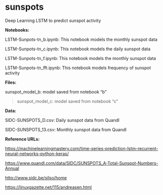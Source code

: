 # sunspots
Deep Learning LSTM to predict sunspot activity

**Notebooks:**

LSTM-Sunpots-tn_b.ipynb: This notebook models the monthly sunspot data

LSTM-Sunpots-tn_c.ipynb: This notebook models the daily sunspot data

LSTM-Sunpots-tn_f.ipynb: This notebook models the monthly sunspot data

LSTM-Sunpots-tn_fft.ipynb: This notebook models frequency of sunspot activity

**Files:**

sunspot_model_b: model saved from notebook “b”

>sunspot_model_c: model saved from notebook “c”

**Data:**

SIDC-SUNSPOTS_D.csv: Daily sunspot data from Quandl

SIDC-SUNSPOTS_13.csv: Monthly sunspot data from Quandl

**Reference URLs:**

https://machinelearningmastery.com/time-series-prediction-lstm-recurrent-neural-networks-python-keras/

https://www.quandl.com/data/SIDC/SUNSPOTS_A-Total-Sunspot-Numbers-Annual

http://www.sidc.be/silso/home

https://linuxgazette.net/115/andreasen.html

